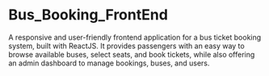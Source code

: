 # Bus_Booking_FrontEnd
A responsive and user-friendly frontend application for a bus ticket booking system, built with ReactJS. It provides passengers with an easy way to browse available buses, select seats, and book tickets, while also offering an admin dashboard to manage bookings, buses, and users.
